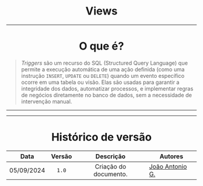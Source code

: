 <center>

# Views

</center>

---

<CENTER>

# O que é?

</CENTER>

> *Triggers* são um recurso do SQL (Structured Query Language) que permite a execução automática de uma ação definida (como uma instrução `INSERT`, `UPDATE` ou `DELETE`) quando um evento específico ocorre em uma tabela ou visão. Elas são usadas para garantir a integridade dos dados, automatizar processos, e implementar regras de negócios diretamente no banco de dados, sem a necessidade de intervenção manual.


---


---
<center>

# Histórico de versão

</center>

<div style="margin: 0 auto; width: fit-content;">

|    Data    | Versão |       Descrição       | Autores                                          |
|:----------:|:------:|:---------------------:|--------------------------------------------------|
| 05/09/2024 | `1.0`  | Criação do documento. | [João Antonio G.](https://github.com/joaoseisei) |

</div>